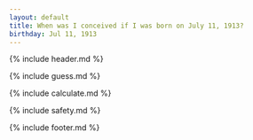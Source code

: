 ```yaml
---
layout: default
title: When was I conceived if I was born on July 11, 1913?
birthday: Jul 11, 1913
---
```


{% include header.md %}

{% include guess.md %}

{% include calculate.md %}

{% include safety.md %}

{% include footer.md %}



